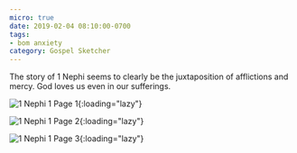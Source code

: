 ```yaml
---
micro: true
date: 2019-02-04 08:10:00-0700
tags:
- bom anxiety
category: Gospel Sketcher
---
```


The story of 1 Nephi seems to clearly be the juxtaposition of afflictions and mercy. God loves us even in our sufferings.

![1 Nephi 1 Page 1](https://media.bennorris.org/images/gospelsketcher/uploads/2019/a3539ba8c2.jpg){:loading="lazy"}

![1 Nephi 1 Page 2](https://media.bennorris.org/images/gospelsketcher/uploads/2019/7dd7f40c82.jpg){:loading="lazy"}

![1 Nephi 1 Page 3](https://media.bennorris.org/images/gospelsketcher/uploads/2019/7c60af4690.jpg){:loading="lazy"}